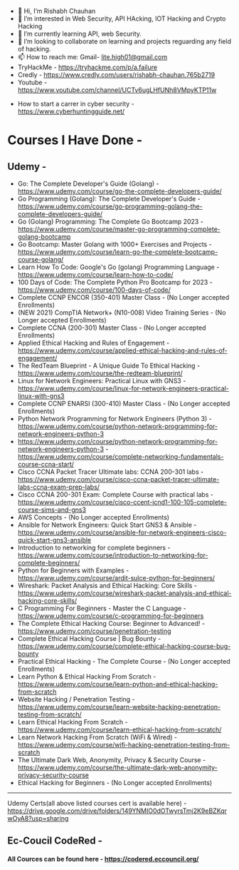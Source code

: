 - 👋 Hi, I’m Rishabh Chauhan
- 👀 I’m interested in Web Security, API HAcking, IOT Hacking and Crypto Hacking
- 🌱 I’m currently learning API, web Security.
- 💞️ I’m looking to collaborate on learning and projects reguarding any field of hacking.
- 📫 How to reach me: Gmail- lite.high01@gmail.com
- TryHackMe - https://tryhackme.com/p/a.failure
- Credly - https://www.credly.com/users/rishabh-chauhan.765b2719
- Youtube - https://www.youtube.com/channel/UCTv6ugLHfUNh8VMpyKTP11w

* How to start a carrer in cyber security - https://www.cyberhuntingguide.net/

# Courses I Have Done - 
## Udemy - 
* Go: The Complete Developer's Guide (Golang) - https://www.udemy.com/course/go-the-complete-developers-guide/
* Go Programming (Golang): The Complete Developer's Guide - https://www.udemy.com/course/go-programming-golang-the-complete-developers-guide/
* Go (Golang) Programming: The Complete Go Bootcamp 2023 - https://www.udemy.com/course/master-go-programming-complete-golang-bootcamp
* Go Bootcamp: Master Golang with 1000+ Exercises and Projects - https://www.udemy.com/course/learn-go-the-complete-bootcamp-course-golang/
* Learn How To Code: Google's Go (golang) Programming Language - https://www.udemy.com/course/learn-how-to-code/
* 100 Days of Code: The Complete Python Pro Bootcamp for 2023 - https://www.udemy.com/course/100-days-of-code/
* Complete CCNP ENCOR (350-401) Master Class - (No Longer accepted Enrollments)
* (NEW 2021) CompTIA Network+ (N10-008) Video Training Series - (No Longer accepted Enrollments)
* Complete CCNA (200-301) Master Class - (No Longer accepted Enrollments)
* Applied Ethical Hacking and Rules of Engagement - https://www.udemy.com/course/applied-ethical-hacking-and-rules-of-engagement/
* The RedTeam Blueprint - A Unique Guide To Ethical Hacking - https://www.udemy.com/course/the-redteam-blueprint/
* Linux for Network Engineers: Practical Linux with GNS3 - https://www.udemy.com/course/linux-for-network-engineers-practical-linux-with-gns3
* Complete CCNP ENARSI (300-410) Master Class - (No Longer accepted Enrollments)
* Python Network Programming for Network Engineers (Python 3) - https://www.udemy.com/course/python-network-programming-for-network-engineers-python-3
* https://www.udemy.com/course/python-network-programming-for-network-engineers-python-3 - https://www.udemy.com/course/complete-networking-fundamentals-course-ccna-start/
* Cisco CCNA Packet Tracer Ultimate labs: CCNA 200-301 labs - https://www.udemy.com/course/cisco-ccna-packet-tracer-ultimate-labs-ccna-exam-prep-labs/
* Cisco CCNA 200-301 Exam: Complete Course with practical labs - https://www.udemy.com/course/cisco-ccent-icnd1-100-105-complete-course-sims-and-gns3
* AWS Concepts - (No Longer accepted Enrollments)
* Ansible for Network Engineers: Quick Start GNS3 & Ansible - https://www.udemy.com/course/ansible-for-network-engineers-cisco-quick-start-gns3-ansible
* Introduction to networking for complete beginners - https://www.udemy.com/course/introduction-to-networking-for-complete-beginners/
* Python for Beginners with Examples - https://www.udemy.com/course/ardit-sulce-python-for-beginners/
* Wireshark: Packet Analysis and Ethical Hacking: Core Skills - https://www.udemy.com/course/wireshark-packet-analysis-and-ethical-hacking-core-skills/
* C Programming For Beginners - Master the C Language - https://www.udemy.com/course/c-programming-for-beginners
* The Complete Ethical Hacking Course: Beginner to Advanced! - https://www.udemy.com/course/penetration-testing
* Complete Ethical Hacking Course | Bug Bounty - https://www.udemy.com/course/complete-ethical-hacking-course-bug-bounty
* Practical Ethical Hacking - The Complete Course - (No Longer accepted Enrollments)
* Learn Python & Ethical Hacking From Scratch - https://www.udemy.com/course/learn-python-and-ethical-hacking-from-scratch
* Website Hacking / Penetration Testing - https://www.udemy.com/course/learn-website-hacking-penetration-testing-from-scratch/
* Learn Ethical Hacking From Scratch - https://www.udemy.com/course/learn-ethical-hacking-from-scratch/
* Learn Network Hacking From Scratch (WiFi & Wired) - https://www.udemy.com/course/wifi-hacking-penetration-testing-from-scratch
* The Ultimate Dark Web, Anonymity, Privacy & Security Course - https://www.udemy.com/course/the-ultimate-dark-web-anonymity-privacy-security-course
* Ethical Hacking for Beginners - (No Longer accepted Enrollments)
---
Udemy Certs(all above listed courses cert is available here) - https://drive.google.com/drive/folders/149YNMIO0dOTwyrsTmj2K9eBZKqrwOyA8?usp=sharing

## Ec-Coucil CodeRed -  
#### All Cources can be found here - https://codered.eccouncil.org/



<!---
a-fai1ur3/a-fai1ur3 is a ✨ special ✨ repository because its `README.md` (this file) appears on your GitHub profile.
You can click the Preview link to take a look at your changes.
--->
